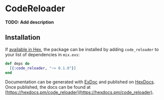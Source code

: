 # CodeReloader

**TODO: Add description**

## Installation

If [available in Hex](https://hex.pm/docs/publish), the package can be installed
by adding `code_reloader` to your list of dependencies in `mix.exs`:

```elixir
def deps do
  [{:code_reloader, "~> 0.1.0"}]
end
```

Documentation can be generated with [ExDoc](https://github.com/elixir-lang/ex_doc)
and published on [HexDocs](https://hexdocs.pm). Once published, the docs can
be found at [https://hexdocs.pm/code_reloader](https://hexdocs.pm/code_reloader).

